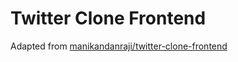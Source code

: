 # Twitter Clone Frontend

Adapted from 
[manikandanraji/twitter-clone-frontend](https://github.com/manikandanraji/twitter-clone-frontend)